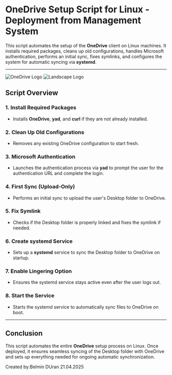 #  OneDrive Setup Script for Linux - Deployment from Management System

This script automates the setup of the **OneDrive** client on Linux machines. It installs required packages, cleans up old configurations, handles Microsoft authentication, performs an initial sync, fixes symlinks, and configures the system for automatic syncing via **systemd**.

---

![OneDrive Logo](https://upload.wikimedia.org/wikipedia/commons/6/60/Microsoft_Office_OneDrive_%282014-2019%29.svg)
![Landscape Logo](https://upload.wikimedia.org/wikipedia/commons/e/ed/Canonical_Landscape_Logo.svg)

##  Script Overview

### 1. **Install Required Packages**
   - Installs **OneDrive**, **yad**, and **curl** if they are not already installed.

### 2. **Clean Up Old Configurations**
   - Removes any existing OneDrive configuration to start fresh.

### 3. **Microsoft Authentication**
   - Launches the authentication process via **yad** to prompt the user for the authentication URL and complete the login.

### 4. **First Sync (Upload-Only)**
   - Performs an initial sync to upload the user's Desktop folder to OneDrive.

### 5. **Fix Symlink**
   - Checks if the Desktop folder is properly linked and fixes the symlink if needed.

### 6. **Create systemd Service**
   - Sets up a **systemd** service to sync the Desktop folder to OneDrive on startup.

### 7. **Enable Lingering Option**
   - Ensures the systemd service stays active even after the user logs out.

### 8. **Start the Service**
   - Starts the systemd service to automatically sync files to OneDrive on boot.

---

##  Conclusion

This script automates the entire **OneDrive** setup process on Linux. Once deployed, it ensures seamless syncing of the Desktop folder with OneDrive and sets up everything needed for ongoing automatic synchronization.

Created by:Belmin DUran 21.04.2025
